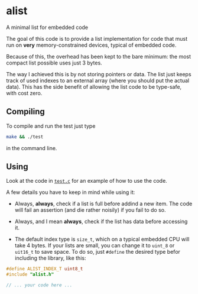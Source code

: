 alist
=====

A minimal list for embedded code

The goal of this code is to provide a list implementation for code that must 
run on **very** memory-constrained devices, typical of embedded code.

Because of this, the overhead has been kept to the bare minimum: the most 
compact list possible uses just 3 bytes.

The way I achieved this is by not storing pointers or data. The list just keeps
track of used indexes to an external array (where you should put the actual 
data). This has the side benefit of allowing the list code to be type-safe, 
with cost zero.

Compiling
----------

To compile and run the test just type 

```sh
make && ./test
```

in the command line.

Using
-----

Look at the code in [`test.c`](test.c) for an example of how to use the code. 

A few details you have to keep in mind while using it:

* Always, **always**, check if a list is full before addind a new item. The 
code will fail an assertion (and die rather noisily) if you fail to do so.

* Always, and I mean **always**, check if the list has data before accessing it.

* The default index type is `size_t`, which on a typical embedded CPU will take
4 bytes. If your lists are small, you can change it to `uint_8` or `uit16_t` to
save space. To do so, just `#define` the desired type befor including the 
library, like this:

```C
#define ALIST_INDEX_T uint8_t
#include "alist.h"

// ... your code here ...
```
